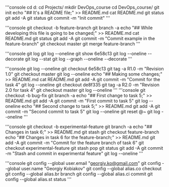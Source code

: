 '''console
cd d:
cd Projects/
mkdir DevOps_course
cd DevOps_course/
git init
echo "## It's a README file;" >> README.md
cat README.md
git status
git add -A
git status
git commit -m "Init commit"
'''

'''console
git checkout -b feature-branch
git branch -a
echo "## While developing this file is going to be changed;" >> README.md
cat README.md
git status
git add -A
git commit -m "Commit example in the feature-branch"
git checkout master
git merge feature-branch
'''

'''console
git log
git log --oneline
git show 6e58c13
git log --oneline --decorate
git log --stat
git log --graph --oneline --decorate
'''

'''console
git log --oneline
git checkout 6e58c13
git tag -a R1.0 -m "Revision 1.0"
git checkout master
git log --oneline
echo "## Making some changes;" >> README.md
cat README.md
git add -A
git commit -m "Commit for the task 4"
git log --oneline
git checkout de8f335
git tag -a R2.0 -m "Revision 2.0 for task 4"
git checkout master
git log --oneline
'''
'''console
git checkout -b bug-fix
git branch -a
echo "## First change to task 5;" >> README.md
git add -A
git commit -m "First commit to task 5"
git log --oneline
echo "## Second change to task 5;" >> README.md
git add -A
git commit -m "Second commit to task 5"
git log --oneline
git reset @~
git log --oneline
'''

'''console
git checkout -b experimental-feature
git branch -a
echo "## Changes in task 6;" >> README.md
git stash
git checkout feature-branch
echo "## Changes in task 6 for the feature-branch;" >> README.md
git add -A
git commit -m "Commit for the feature branch of task 6"
git checkout experimental-feature
git stash pop
git status
git add -A
git commit -m "Stash and commit in experimental feature"
git log --oneline
'''

'''console
git config --global user.email "georgiy.ko@gmail.com"
git config --global user.name "Georgiy Kobiakov"
git config --global alias.co checkout
git config --global alias.br branch
git config --global alias.ci commit
git config --global alias.st status
'''
